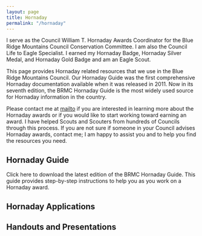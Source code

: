 ```yaml
---
layout: page
title: Hornaday
permalink: "/hornaday"
---
```


I serve as the Council William T. Hornaday Awards Coordinator for the Blue Ridge Mountains Council Conservation Committee. I am also the Council Life to Eagle Specialist. I earned my Hornaday Badge, Hornaday Silver Medal, and Hornaday Gold Badge and am an Eagle Scout.

This page provides Hornaday related resources that we use in the Blue Ridge Mountains Council. Our Hornaday Guide was the first comprehensive Hornaday documentation available when it was released in 2011. Now in its seventh edition, the BRMC Hornaday Guide is the most widely used source for Hornaday information in the country.

Please contact me at [mailto](mailto:william@obrochta.net) if you are interested in learning more about the Hornaday awards or if you would like to start working toward earning an award. I have helped Scouts and Scouters from hundreds of Councils through this process. If you are not sure if someone in your Council advises Hornaday awards, contact me; I am happy to assist you and to help you find the resources you need.

## Hornaday Guide
Click here to download the latest edition of the BRMC Hornaday Guide. This guide provides step-by-step instructions to help you as you work on a Hornaday award.

## Hornaday Applications

## Handouts and Presentations

